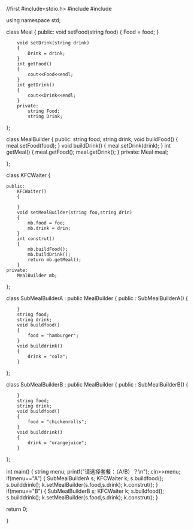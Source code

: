 //first
#include<stdio.h>
#include<string>
#include<iostream>

using namespace std;

class Meal
{
	public:
		void setFood(string food)
		{
			Food = food;
		}

		void setDrink(string drink)
		{
			Drink = drink;	
		}
		int getFood()
		{
			cout<<Food<<endl;
		}
		int getDrink()
		{
			cout<<Drink<<endl;
		}
		private:
			string Food;
			string Drink;

};

class  MealBuilder
{
	public:
	string food;
	string drink;
	void buildFood()
	{
		meal.setFood(food);
	}
	void buildDrink()
	{
		meal.setDrink(drink);
	}
	int getMeal()
	{
		meal.getFood();
		meal.getDrink();
	}
	private:
	Meal meal;
	
};


class KFCWaiter
{
	
	public:
		KFCWaiter()
		{
			
		}
		void setMealBuilder(string foo,string drin)
		{
			mb.food = foo;
			mb.drink = drin;
		}
		int construt()
		{
			mb.buildFood();
			mb.buildDrink();
			return mb.getMeal();
		}
	private:
		MealBuilder mb;
};





class SubMealBuilderA : public MealBuilder
{
	public :
		SubMealBuilderA()
		{
			
		}
		string food;
		string drink;
		void buildfood()
		{
			food = "hamburger";
		}
		void builddrink()
		{
			drink = "cola";
		}
		
};

class SubMealBuilderB : public MealBuilder
{
	public :
		SubMealBuilderB()
		{
			
		}
		string food;
		string drink;
		void buildfood()
		{
			food = "chickenrolls";
		}
		void builddrink()
		{
			drink = "orangejuice";
		}
};




int main()
{
	string menu;
	printf("请选择套餐：（A/B）？\n");
	cin>>menu;
	if(menu=="A")
	{
		SubMealBuilderA s;
	    KFCWaiter k;
	    s.buildfood();
	    s.builddrink();
	    k.setMealBuilder(s.food,s.drink);
	    k.construt();
	}
	if(menu=="B")
	{
		SubMealBuilderB s;
	    KFCWaiter k;
	    s.buildfood();
	    s.builddrink();
	    k.setMealBuilder(s.food,s.drink);
	    k.construt();
	}

return 0;

	
}
